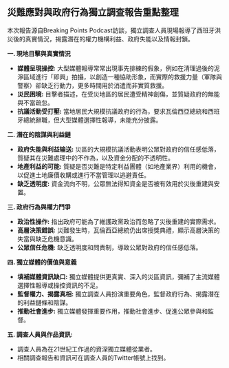 ## 災難應對與政府行為獨立調查報告重點整理

本次報告源自Breaking Points Podcast訪談，獨立調查人員現場報導了西班牙洪災後的真實情況，揭露潛在的權力機構利益、政府失能以及情報封鎖。

**一. 現地目擊與真實情況**

*   **媒體呈現操控:** 大型媒體報導常常出現事先排練的假象，例如在清理過後的泥濘區域進行「即興」拍攝，以創造一種協助形象，而實際的救援力量（軍隊與警察）卻缺乏行動力，更多時間用於消遣而非實質救援。
*   **災民困境:** 目擊者描述，在受災地區的居民遭受精神創傷，並質疑政府的無能與不當疏忽。
*   **抗議活動受打壓:** 當地居民大規模抗議政府的行為，要求瓦倫西亞總統和西班牙總統辭職，但大型媒體選擇性報導，未能充分披露。

**二. 潛在的陰謀與利益鏈**

*   **政府失能與利益输送:** 災區的大規模抗議活動表明公眾對政府的信任感低落，質疑其在災難處理中的不作為，以及資金分配的不透明性。
*   **地產利益的可能:** 質疑是否災難是特定利益團體（如地產業界）利用的機會，以促進土地廉價收購或進行不當管理以逃避責任。
*   **缺乏透明度:** 資金流向不明，公眾無法得知資金是否被有效用於災後重建與安置。

**三. 政府行為與權力鬥爭**

*   **政治性操作:** 指出政府可能為了維護政黨政治而忽略了災後重建的實際需求。
*   **高層決策錯誤:** 災難發生時，瓦倫西亞總統仍出席授獎典禮，顯示高層決策的失當與缺乏危機意識。
*   **公眾信任危機:** 缺乏透明度和問責制，導致公眾對政府的信任感低落。

**四. 獨立媒體的價值與意義**

*   **填補媒體資訊缺口:** 獨立媒體提供更真實、深入的災區資訊，彌補了主流媒體選擇性報導或操控資訊的不足。
*   **監督權力、揭露真相:** 獨立調查人員扮演重要角色，監督政府行為、揭露潛在的利益鏈條和陰謀。
*   **推動社會進步:** 獨立媒體發揮重要作用，推動社會進步、促進公眾參與和監督。

**五. 調查人員與作品資訊:**

*   調查人員為在21世紀工作過的資深獨立媒體從業者。
*   相關調查報告和資訊可在調查人員的Twitter帳號上找到。